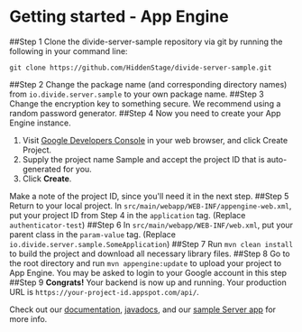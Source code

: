 Getting started - App Engine
===========
##Step 1
Clone the divide-server-sample repository via git by running the following in your command line:

```
git clone https://github.com/HiddenStage/divide-server-sample.git
```
##Step 2
Change the package name (and corresponding directory names) from `io.divide.server.sample` to your own package name. 
##Step 3
Change the encryption key to something secure. We recommend using a random password generator.
##Step 4
Now you need to create your App Engine instance.

1. Visit [Google Developers Console](https://console.developers.google.com/) in your web browser, and click Create Project.
2. Supply the project name Sample and accept the project ID that is auto-generated for you.
3. Click **Create**.

Make a note of the project ID, since you'll need it in the next step.
##Step 5
Return to your local project. In `src/main/webapp/WEB-INF/appengine-web.xml`, put your project ID from Step 4 in the `application` tag. (Replace `authenticator-test`)
##Step 6
In `src/main/webapp/WEB-INF/web.xml`, put your parent class in the `param-value` tag. (Replace `io.divide.server.sample.SomeApplication`)
##Step 7
Run `mvn clean install` to build the project and download all necessary library files.
##Step 8
Go to the root directory and run  `mvn appengine:update` to upload your project to App Engine. You may be asked to login to your Google account in this step
##Step 9
**Congrats!** Your backend is now up and running. Your production URL is `https://your-project-id.appspot.com/api/`.

Check out our [documentation](http://www.divide.io/docs/server), [javadocs](http://hiddenstage.github.io/divide-docs/javadocs/), and our [sample Server app](https://github.com/HiddenStage/divide-server-sample) for more info.
